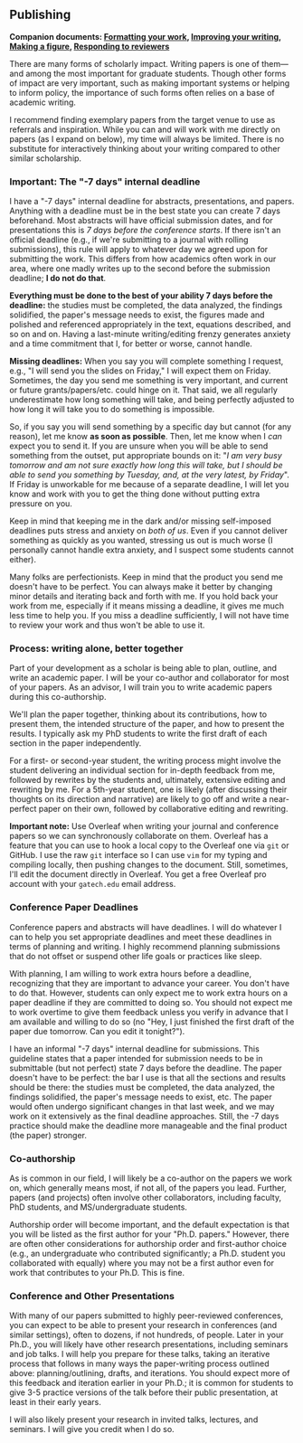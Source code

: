 ## Publishing

**Companion documents: [Formatting your work](formatting.md), [Improving your writing](improving-your-writing.md), [Making a figure](figures.md), [Responding to reviewers](responding-to-reviewers.md)**

There are many forms of scholarly impact.
Writing papers is one of them—and among the most important for graduate students.
Though other forms of impact are very important, such as making important systems or helping to inform policy, the importance of such forms often relies on a base of academic writing.

I recommend finding exemplary papers from the target venue to use as referrals and inspiration.
While you can and will work with me directly on papers (as I expand on below), my time will always be limited.
There is no substitute for interactively thinking about your writing compared to other similar scholarship.

### Important: The "-7 days" internal deadline

I have a "-7 days" internal deadline for abstracts, presentations, and papers.
Anything with a deadline must be in the best state you can create 7 days beforehand.
Most abstracts will have official submission dates, and for presentations this is _7 days before the conference starts_.
If there isn't an official deadline (e.g., if we're submitting to a journal with rolling submissions), this rule will apply to whatever day we agreed upon for submitting the work.
This differs from how academics often work in our area, where one madly writes up to the second before the submission deadline; __I do not do that__.

__Everything must be done to the best of your ability 7 days before the deadline:__ the studies must be completed, the data analyzed, the findings solidified, the paper's message needs to exist, the figures made and polished and referenced appropriately in the text, equations described, and so on and on.
Having a last-minute writing/editing frenzy generates anxiety and a time commitment that I, for better or worse, cannot handle.

__Missing deadlines:__
When you say you will complete something I request, e.g., "I will send you the slides on Friday," I will expect them on Friday.
Sometimes, the day you send me something is very important, and current or future grants/papers/etc. could hinge on it.
That said, we all regularly underestimate how long something will take, and being perfectly adjusted to how long it will take you to do something is impossible.

So, if you say you will send something by a specific day but cannot (for any reason), let me know __as soon as possible__.
Then, let me know when I _can_ expect you to send it.
If you are unsure when you will be able to send something from the outset, put appropriate bounds on it: "_I am very busy tomorrow and am not sure exactly how long this will take, but I should be able to send you something by Tuesday, and, at the very latest, by Friday_".
If Friday is unworkable for me because of a separate deadline, I will let you know and work with you to get the thing done without putting extra pressure on you.

Keep in mind that keeping me in the dark and/or missing self-imposed deadlines puts stress and anxiety on _both of us_.
Even if you cannot deliver something as quickly as you wanted, stressing us out is much worse (I personally cannot handle extra anxiety, and I suspect some students cannot either).

Many folks are perfectionists. Keep in mind that the product you send me doesn't have to be perfect. You can always make it better by changing minor details and iterating back and forth with me. If you hold back your work from me, especially if it means missing a deadline, it gives me much less time to help you. If you miss a deadline sufficiently, I will not have time to review your work and thus won't be able to use it.

### Process: writing alone, better together

Part of your development as a scholar is being able to plan, outline, and write an academic paper.
I will be your co-author and collaborator for most of your papers.
As an advisor, I will train you to write academic papers during this co-authorship.

We'll plan the paper together, thinking about its contributions, how to present them, the intended structure of the paper, and how to present the results.
I typically ask my PhD students to write the first draft of each section in the paper independently.

For a first- or second-year student, the writing process might involve the student delivering an individual section for in-depth feedback from me, followed by rewrites by the students and, ultimately, extensive editing and rewriting by me.
For a 5th-year student, one is likely (after discussing their thoughts on its direction and narrative) are likely to go off and write a near-perfect paper on their own, followed by collaborative editing and rewriting.

__Important note:__
Use Overleaf when writing your journal and conference papers so we can synchronously collaborate on them.
Overleaf has a feature that you can use to hook a local copy to the Overleaf one via `git` or GitHub. I use the raw `git` interface so I can use `vim` for my typing and compiling locally, then pushing changes to the document. 
Still, sometimes, I'll edit the document directly in Overleaf.
You get a free Overleaf pro account with your `gatech.edu` email address.


### Conference Paper Deadlines

Conference papers and abstracts will have deadlines.
I will do whatever I can to help you set appropriate deadlines and meet these deadlines in terms of planning and writing.
I highly recommend planning submissions that do not offset or suspend other life goals or practices like sleep.

With planning, I am willing to work extra hours before a deadline, recognizing that they are important to advance your career.
You don't have to do that.
However, students can only expect me to work extra hours on a paper deadline if they are committed to doing so. 
You should not expect me to work overtime to give them feedback unless you verify in advance that I am available and willing to do so (no "Hey, I just finished the first draft of the paper due tomorrow. Can you edit it tonight?").

I have an informal "-7 days" internal deadline for submissions.
This guideline states that a paper intended for submission needs to be in submittable (but not perfect) state 7 days before the deadline.
The paper doesn't have to be perfect: the bar I use is that all the sections and results should be there: the studies must be completed, the data analyzed, the findings solidified, the paper's message needs to exist, etc.
The paper would often undergo significant changes in that last week, and we may work on it extensively as the final deadline approaches. 
Still, the -7 days practice should make the deadline more manageable and the final product (the paper) stronger.

### Co-authorship

As is common in our field, I will likely be a co-author on the papers we work on, which generally means most, if not all, of the papers you lead.
Further, papers (and projects) often involve other collaborators, including faculty, PhD students, and MS/undergraduate students.

Authorship order will become important, and the default expectation is that you will be listed as the first author for your "Ph.D. papers."
However, there are often other considerations for authorship order and first-author choice (e.g., an undergraduate who contributed significantly; a Ph.D. student you collaborated with equally) where you may not be a first author even for work that contributes to your Ph.D.
This is fine.

### Conference and Other Presentations

With many of our papers submitted to highly peer-reviewed conferences, you can expect to be able to present your research in conferences (and similar settings), often to dozens, if not hundreds, of people.
Later in your Ph.D., you will likely have other research presentations, including seminars and job talks.
I will help you prepare for these talks, taking an iterative process that follows in many ways the paper-writing process outlined above: planning/outlining, drafts, and iterations.
You should expect more of this feedback and iteration earlier in your Ph.D.; it is common for students to give 3-5 practice versions of the talk before their public presentation, at least in their early years.

I will also likely present your research in invited talks, lectures, and seminars.
I will give you credit when I do so.


